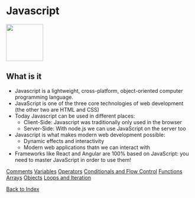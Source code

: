 # Javascript

<img src="https://upload.wikimedia.org/wikipedia/commons/6/6a/JavaScript-logo.png" width=100px>

## What is it

- Javascript is a lightweight, cross-platform, object-oriented computer programming language.
- JavaScript is one of the three core technologies of web development (the other two are HTML and CSS)
- Today Javascript can be used in different places:
  - Client-Side: Javascript was traditionally only used in the browser
  - Server-Side: With node.js we can use JavaScript on the server too
- Javascript is what makes modern web development possible:
  - Dynamic effects and interactivity
  - Modern web applications thatn we can interact with
- Frameworks like React and Angular are 100% based on JavaScript: you need to master JavaScript in order to use them!

[Comments](javascript_comments.md)
[Variables](javascript_variables.md)
[Operators](javascript_operators.md)
[Conditionals and Flow Control](javascript_condflow.md)
[Functions](javascript_functions.md)
[Arrays](javascript_arrays.md)
[Objects](javascript_objects.md)
[Loops and Iteration](javascript_loops.md)

[Back to Index](index.md)
